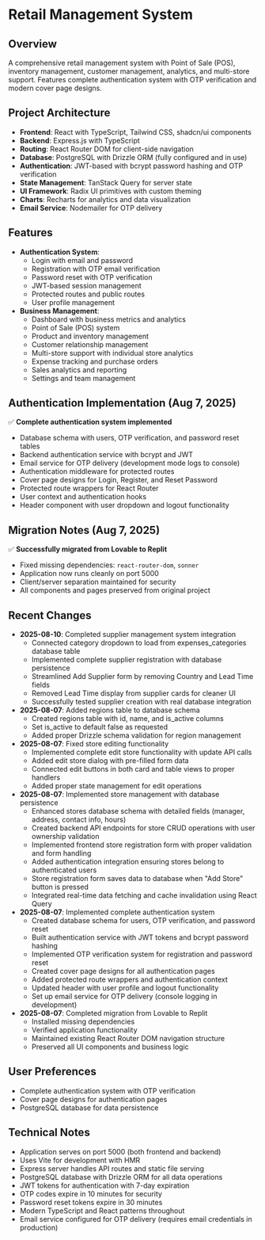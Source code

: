 # Retail Management System

## Overview
A comprehensive retail management system with Point of Sale (POS), inventory management, customer management, analytics, and multi-store support. Features complete authentication system with OTP verification and modern cover page designs.

## Project Architecture
- **Frontend**: React with TypeScript, Tailwind CSS, shadcn/ui components
- **Backend**: Express.js with TypeScript
- **Routing**: React Router DOM for client-side navigation
- **Database**: PostgreSQL with Drizzle ORM (fully configured and in use)
- **Authentication**: JWT-based with bcrypt password hashing and OTP verification
- **State Management**: TanStack Query for server state
- **UI Framework**: Radix UI primitives with custom theming
- **Charts**: Recharts for analytics and data visualization
- **Email Service**: Nodemailer for OTP delivery

## Features
- **Authentication System**:
  - Login with email and password
  - Registration with OTP email verification
  - Password reset with OTP verification
  - JWT-based session management
  - Protected routes and public routes
  - User profile management
- **Business Management**:
  - Dashboard with business metrics and analytics
  - Point of Sale (POS) system
  - Product and inventory management
  - Customer relationship management
  - Multi-store support with individual store analytics
  - Expense tracking and purchase orders
  - Sales analytics and reporting
  - Settings and team management

## Authentication Implementation (Aug 7, 2025)
✅ **Complete authentication system implemented**
- Database schema with users, OTP verification, and password reset tables
- Backend authentication service with bcrypt and JWT
- Email service for OTP delivery (development mode logs to console)
- Authentication middleware for protected routes
- Cover page designs for Login, Register, and Reset Password
- Protected route wrappers for React Router
- User context and authentication hooks
- Header component with user dropdown and logout functionality

## Migration Notes (Aug 7, 2025)
✅ **Successfully migrated from Lovable to Replit**
- Fixed missing dependencies: `react-router-dom`, `sonner`
- Application now runs cleanly on port 5000
- Client/server separation maintained for security
- All components and pages preserved from original project

## Recent Changes
- **2025-08-10**: Completed supplier management system integration
  - Connected category dropdown to load from expenses_categories database table
  - Implemented complete supplier registration with database persistence
  - Streamlined Add Supplier form by removing Country and Lead Time fields
  - Removed Lead Time display from supplier cards for cleaner UI
  - Successfully tested supplier creation with real database integration
- **2025-08-07**: Added regions table to database schema
  - Created regions table with id, name, and is_active columns
  - Set is_active to default false as requested
  - Added proper Drizzle schema validation for region management
- **2025-08-07**: Fixed store editing functionality
  - Implemented complete edit store functionality with update API calls
  - Added edit store dialog with pre-filled form data
  - Connected edit buttons in both card and table views to proper handlers
  - Added proper state management for edit operations
- **2025-08-07**: Implemented store management with database persistence
  - Enhanced stores database schema with detailed fields (manager, address, contact info, hours)
  - Created backend API endpoints for store CRUD operations with user ownership validation
  - Implemented frontend store registration form with proper validation and form handling
  - Added authentication integration ensuring stores belong to authenticated users
  - Store registration form saves data to database when "Add Store" button is pressed
  - Integrated real-time data fetching and cache invalidation using React Query
- **2025-08-07**: Implemented complete authentication system
  - Created database schema for users, OTP verification, and password reset
  - Built authentication service with JWT tokens and bcrypt password hashing
  - Implemented OTP verification system for registration and password reset
  - Created cover page designs for all authentication pages
  - Added protected route wrappers and authentication context
  - Updated header with user profile and logout functionality
  - Set up email service for OTP delivery (console logging in development)
- **2025-08-07**: Completed migration from Lovable to Replit
  - Installed missing dependencies
  - Verified application functionality
  - Maintained existing React Router DOM navigation structure
  - Preserved all UI components and business logic

## User Preferences
- Complete authentication system with OTP verification
- Cover page designs for authentication pages
- PostgreSQL database for data persistence

## Technical Notes
- Application serves on port 5000 (both frontend and backend)
- Uses Vite for development with HMR
- Express server handles API routes and static file serving
- PostgreSQL database with Drizzle ORM for all data operations
- JWT tokens for authentication with 7-day expiration
- OTP codes expire in 10 minutes for security
- Password reset tokens expire in 30 minutes
- Modern TypeScript and React patterns throughout
- Email service configured for OTP delivery (requires email credentials in production)